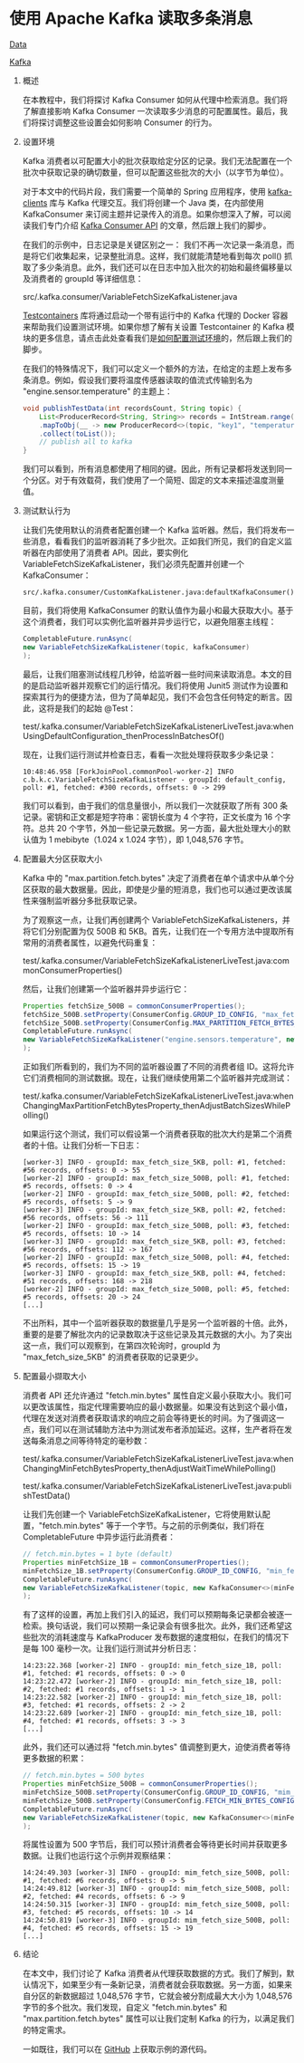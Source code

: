 # 使用 Apache Kafka 读取多条消息

[Data](https://www.baeldung.com/category/data)

[Kafka](https://www.baeldung.com/tag/kafka)

1. 概述

    在本教程中，我们将探讨 Kafka Consumer 如何从代理中检索消息。我们将了解直接影响 Kafka Consumer 一次读取多少消息的可配置属性。最后，我们将探讨调整这些设置会如何影响 Consumer 的行为。

2. 设置环境

    Kafka 消费者以可配置大小的批次获取给定分区的记录。我们无法配置在一个批次中获取记录的确切数量，但可以配置这些批次的大小（以字节为单位）。

    对于本文中的代码片段，我们需要一个简单的 Spring 应用程序，使用 [kafka-clients](https://mvnrepository.com/artifact/org.apache.kafka/kafka-clients) 库与 Kafka 代理交互。我们将创建一个 Java 类，在内部使用 KafkaConsumer 来订阅主题并记录传入的消息。如果你想深入了解，可以阅读我们专门介绍 [Kafka Consumer API](https://www.baeldung.com/kafka-create-listener-consumer-api) 的文章，然后跟上我们的脚步。

    在我们的示例中，日志记录是关键区别之一： 我们不再一次记录一条消息，而是将它们收集起来，记录整批消息。这样，我们就能清楚地看到每次 poll() 抓取了多少条消息。此外，我们还可以在日志中加入批次的初始和最终偏移量以及消费者的 groupId 等详细信息：

    src/.kafka.consumer/VariableFetchSizeKafkaListener.java

    [Testcontainers](https://www.baeldung.com/docker-test-containers) 库将通过启动一个带有运行中的 Kafka 代理的 Docker 容器来帮助我们设置测试环境。如果你想了解有关设置 Testcontainer 的 Kafka 模块的更多信息，请点击此处查看我们是[如何配置测试环境](https://www.baeldung.com/kafka-create-listener-consumer-api#testing)的，然后跟上我们的脚步。

    在我们的特殊情况下，我们可以定义一个额外的方法，在给定的主题上发布多条消息。例如，假设我们要将温度传感器读取的值流式传输到名为 "engine.sensor.temperature" 的主题上：

    ```java
    void publishTestData(int recordsCount, String topic) {
        List<ProducerRecord<String, String>> records = IntStream.range(0, recordsCount)
        .mapToObj(__ -> new ProducerRecord<>(topic, "key1", "temperature=255F"))
        .collect(toList());
        // publish all to kafka
    }
    ```

    我们可以看到，所有消息都使用了相同的键。因此，所有记录都将发送到同一个分区。对于有效载荷，我们使用了一个简短、固定的文本来描述温度测量值。

3. 测试默认行为

    让我们先使用默认的消费者配置创建一个 Kafka 监听器。然后，我们将发布一些消息，看看我们的监听器消耗了多少批次。正如我们所见，我们的自定义监听器在内部使用了消费者 API。因此，要实例化 VariableFetchSizeKafkaListener，我们必须先配置并创建一个 KafkaConsumer：

    `src/.kafka.consumer/CustomKafkaListener.java:defaultKafkaConsumer()`

    目前，我们将使用 KafkaConsumer 的默认值作为最小和最大获取大小。基于这个消费者，我们可以实例化监听器并异步运行它，以避免阻塞主线程：

    ```java
    CompletableFuture.runAsync(
    new VariableFetchSizeKafkaListener(topic, kafkaConsumer)
    );
    ```

    最后，让我们阻塞测试线程几秒钟，给监听器一些时间来读取消息。本文的目的是启动监听器并观察它们的运行情况。我们将使用 Junit5 测试作为设置和探索其行为的便捷方法，但为了简单起见，我们不会包含任何特定的断言。因此，这将是我们的起始 @Test：

    test/.kafka.consumer/VariableFetchSizeKafkaListenerLiveTest.java:whenUsingDefaultConfiguration_thenProcessInBatchesOf()

    现在，让我们运行测试并检查日志，看看一次批处理将获取多少条记录：

    `10:48:46.958 [ForkJoinPool.commonPool-worker-2] INFO  c.b.k.c.VariableFetchSizeKafkaListener - groupId: default_config, poll: #1, fetched: #300 records, offsets: 0 -> 299`

    我们可以看到，由于我们的信息量很小，所以我们一次就获取了所有 300 条记录。密钥和正文都是短字符串：密钥长度为 4 个字符，正文长度为 16 个字符。总共 20 个字节，外加一些记录元数据。另一方面，最大批处理大小的默认值为 1 mebibyte（1.024 x 1.024 字节），即 1,048,576 字节。

4. 配置最大分区获取大小

    Kafka 中的 "max.partition.fetch.bytes" 决定了消费者在单个请求中从单个分区获取的最大数据量。因此，即使是少量的短消息，我们也可以通过更改该属性来强制监听器分多批获取记录。

    为了观察这一点，让我们再创建两个 VariableFetchSizeKafkaListeners，并将它们分别配置为仅 500B 和 5KB。首先，让我们在一个专用方法中提取所有常用的消费者属性，以避免代码重复：

    test/.kafka.consumer/VariableFetchSizeKafkaListenerLiveTest.java:commonConsumerProperties()

    然后，让我们创建第一个监听器并异步运行它：

    ```java
    Properties fetchSize_500B = commonConsumerProperties();
    fetchSize_500B.setProperty(ConsumerConfig.GROUP_ID_CONFIG, "max_fetch_size_500B");
    fetchSize_500B.setProperty(ConsumerConfig.MAX_PARTITION_FETCH_BYTES_CONFIG, "500");
    CompletableFuture.runAsync(
    new VariableFetchSizeKafkaListener("engine.sensors.temperature", new KafkaConsumer<>(fetchSize_500B))
    );
    ```

    正如我们所看到的，我们为不同的监听器设置了不同的消费者组 ID。这将允许它们消费相同的测试数据。现在，让我们继续使用第二个监听器并完成测试：

    test/.kafka.consumer/VariableFetchSizeKafkaListenerLiveTest.java:whenChangingMaxPartitionFetchBytesProperty_thenAdjustBatchSizesWhilePolling()

    如果运行这个测试，我们可以假设第一个消费者获取的批次大约是第二个消费者的十倍。让我们分析一下日志：

    ```log
    [worker-3] INFO - groupId: max_fetch_size_5KB, poll: #1, fetched: #56 records, offsets: 0 -> 55
    [worker-2] INFO - groupId: max_fetch_size_500B, poll: #1, fetched: #5 records, offsets: 0 -> 4
    [worker-2] INFO - groupId: max_fetch_size_500B, poll: #2, fetched: #5 records, offsets: 5 -> 9
    [worker-3] INFO - groupId: max_fetch_size_5KB, poll: #2, fetched: #56 records, offsets: 56 -> 111
    [worker-2] INFO - groupId: max_fetch_size_500B, poll: #3, fetched: #5 records, offsets: 10 -> 14
    [worker-3] INFO - groupId: max_fetch_size_5KB, poll: #3, fetched: #56 records, offsets: 112 -> 167
    [worker-2] INFO - groupId: max_fetch_size_500B, poll: #4, fetched: #5 records, offsets: 15 -> 19
    [worker-3] INFO - groupId: max_fetch_size_5KB, poll: #4, fetched: #51 records, offsets: 168 -> 218
    [worker-2] INFO - groupId: max_fetch_size_500B, poll: #5, fetched: #5 records, offsets: 20 -> 24
    [...]
    ```

    不出所料，其中一个监听器获取的数据量几乎是另一个监听器的十倍。此外，重要的是要了解批次内的记录数取决于这些记录及其元数据的大小。为了突出这一点，我们可以观察到，在第四次轮询时，groupId 为 "max_fetch_size_5KB" 的消费者获取的记录更少。

5. 配置最小撷取大小

    消费者 API 还允许通过 "fetch.min.bytes" 属性自定义最小获取大小。我们可以更改该属性，指定代理需要响应的最小数据量。如果没有达到这个最小值，代理在发送对消费者获取请求的响应之前会等待更长的时间。为了强调这一点，我们可以在测试辅助方法中为测试发布者添加延迟。这样，生产者将在发送每条消息之间等待特定的毫秒数：

    test/.kafka.consumer/VariableFetchSizeKafkaListenerLiveTest.java:whenChangingMinFetchBytesProperty_thenAdjustWaitTimeWhilePolling()

    test/.kafka.consumer/VariableFetchSizeKafkaListenerLiveTest.java:publishTestData()

    让我们先创建一个 VariableFetchSizeKafkaListener，它将使用默认配置，"fetch.min.bytes" 等于一个字节。与之前的示例类似，我们将在 CompletableFuture 中异步运行此消费者：

    ```java
    // fetch.min.bytes = 1 byte (default)
    Properties minFetchSize_1B = commonConsumerProperties();
    minFetchSize_1B.setProperty(ConsumerConfig.GROUP_ID_CONFIG, "min_fetch_size_1B");
    CompletableFuture.runAsync(
    new VariableFetchSizeKafkaListener(topic, new KafkaConsumer<>(minFetchSize_1B))
    );
    ```

    有了这样的设置，再加上我们引入的延迟，我们可以预期每条记录都会被逐一检索。换句话说，我们可以预期一条记录会有很多批次。此外，我们还希望这些批次的消耗速度与 KafkaProducer 发布数据的速度相似，在我们的情况下是每 100 毫秒一次。让我们运行测试并分析日志：

    ```log
    14:23:22.368 [worker-2] INFO - groupId: min_fetch_size_1B, poll: #1, fetched: #1 records, offsets: 0 -> 0
    14:23:22.472 [worker-2] INFO - groupId: min_fetch_size_1B, poll: #2, fetched: #1 records, offsets: 1 -> 1
    14:23:22.582 [worker-2] INFO - groupId: min_fetch_size_1B, poll: #3, fetched: #1 records, offsets: 2 -> 2
    14:23:22.689 [worker-2] INFO - groupId: min_fetch_size_1B, poll: #4, fetched: #1 records, offsets: 3 -> 3
    [...]
    ```

    此外，我们还可以通过将 "fetch.min.bytes" 值调整到更大，迫使消费者等待更多数据的积累：

    ```java
    // fetch.min.bytes = 500 bytes
    Properties minFetchSize_500B = commonConsumerProperties();
    minFetchSize_500B.setProperty(ConsumerConfig.GROUP_ID_CONFIG, "mim_fetch_size_500B");
    minFetchSize_500B.setProperty(ConsumerConfig.FETCH_MIN_BYTES_CONFIG, "500");
    CompletableFuture.runAsync(
    new VariableFetchSizeKafkaListener(topic, new KafkaConsumer<>(minFetchSize_500B))
    );
    ```

    将属性设置为 500 字节后，我们可以预计消费者会等待更长时间并获取更多数据。让我们也运行这个示例并观察结果：

    ```log
    14:24:49.303 [worker-3] INFO - groupId: mim_fetch_size_500B, poll: #1, fetched: #6 records, offsets: 0 -> 5
    14:24:49.812 [worker-3] INFO - groupId: mim_fetch_size_500B, poll: #2, fetched: #4 records, offsets: 6 -> 9
    14:24:50.315 [worker-3] INFO - groupId: mim_fetch_size_500B, poll: #3, fetched: #5 records, offsets: 10 -> 14
    14:24:50.819 [worker-3] INFO - groupId: mim_fetch_size_500B, poll: #4, fetched: #5 records, offsets: 15 -> 19
    [...]
    ```

6. 结论

    在本文中，我们讨论了 Kafka 消费者从代理获取数据的方式。我们了解到，默认情况下，如果至少有一条新记录，消费者就会获取数据。另一方面，如果来自分区的新数据超过 1,048,576 字节，它就会被分割成最大大小为 1,048,576 字节的多个批次。我们发现，自定义 "fetch.min.bytes" 和 "max.partition.fetch.bytes" 属性可以让我们定制 Kafka 的行为，以满足我们的特定需求。

    一如既往，我们可以在 [GitHub](https://github.com/eugenp/tutorials/tree/master/apache-kafka-2) 上获取示例的源代码。
